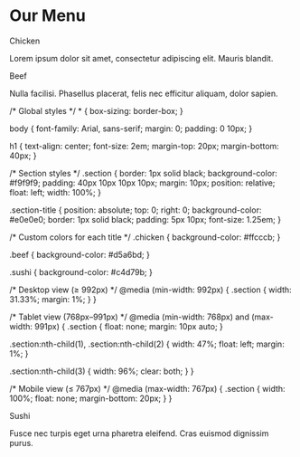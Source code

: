 
<!DOCTYPE html>
<html lang="en">
<head>
  <meta charset="UTF-8">
  <title>Our Menu</title>
  <link rel="stylesheet" href="css/style.css">
</head>
<body>
  <h1>Our Menu</h1>

  <div class="section">
    <div class="section-title chicken">Chicken</div>
    <p>Lorem ipsum dolor sit amet, consectetur adipiscing elit. Mauris blandit.</p>
  </div>

  <div class="section">
    <div class="section-title beef">Beef</div>
    <p>Nulla facilisi. Phasellus placerat, felis nec efficitur aliquam, dolor sapien.</p>
  </div>
  /* Global styles */
* {
  box-sizing: border-box;
}

body {
  font-family: Arial, sans-serif;
  margin: 0;
  padding: 0 10px;
}

h1 {
  text-align: center;
  font-size: 2em;
  margin-top: 20px;
  margin-bottom: 40px;
}

/* Section styles */
.section {
  border: 1px solid black;
  background-color: #f9f9f9;
  padding: 40px 10px 10px 10px;
  margin: 10px;
  position: relative;
  float: left;
  width: 100%;
}

.section-title {
  position: absolute;
  top: 0;
  right: 0;
  background-color: #e0e0e0;
  border: 1px solid black;
  padding: 5px 10px;
  font-size: 1.25em;
}

/* Custom colors for each title */
.chicken {
  background-color: #ffcccb;
}

.beef {
  background-color: #d5a6bd;
}

.sushi {
  background-color: #c4d79b;
}

/* Desktop view (≥ 992px) */
@media (min-width: 992px) {
  .section {
    width: 31.33%;
    margin: 1%;
  }
}

/* Tablet view (768px–991px) */
@media (min-width: 768px) and (max-width: 991px) {
  .section {
    float: none;
    margin: 10px auto;
  }

  .section:nth-child(1),
  .section:nth-child(2) {
    width: 47%;
    float: left;
    margin: 1%;
  }

  .section:nth-child(3) {
    width: 96%;
    clear: both;
  }
}

/* Mobile view (≤ 767px) */
@media (max-width: 767px) {
  .section {
    width: 100%;
    float: none;
    margin-bottom: 20px;
  }
}


  <div class="section">
    <div class="section-title sushi">Sushi</div>
    <p>Fusce nec turpis eget urna pharetra eleifend. Cras euismod dignissim purus.</p>
  </div>
</body>
</html>
